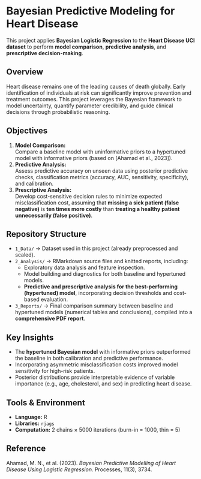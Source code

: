 # Bayesian Predictive Modeling for Heart Disease

This project applies **Bayesian Logistic Regression** to the **Heart Disease UCI dataset** to perform **model comparison**, **predictive analysis**, and **prescriptive decision-making**.

## Overview
Heart disease remains one of the leading causes of death globally. Early identification of individuals at risk can significantly improve prevention and treatment outcomes. This project leverages the Bayesian framework to model uncertainty, quantify parameter credibility, and guide clinical decisions through probabilistic reasoning.

## Objectives
1. **Model Comparison:**  
   Compare a baseline model with uninformative priors to a hypertuned model with informative priors (based on [Ahamad et al., 2023]).
2. **Predictive Analysis:**  
   Assess predictive accuracy on unseen data using posterior predictive checks, classification metrics (accuracy, AUC, sensitivity, specificity), and calibration.
3. **Prescriptive Analysis:**  
   Develop cost-sensitive decision rules to minimize expected misclassification cost, assuming that **missing a sick patient (false negative)** is **ten times more costly** than **treating a healthy patient unnecessarily (false positive)**.

## Repository Structure
- `1_Data/` → Dataset used in this project (already preprocessed and scaled).  
- `2_Analysis/` → RMarkdown source files and knitted reports, including:
  - Exploratory data analysis and feature inspection.  
  - Model building and diagnostics for both baseline and hypertuned models.  
  - **Predictive and prescriptive analysis for the best-performing (hypertuned) model**, incorporating decision thresholds and cost-based evaluation.  
- `3_Reports/` → Final comparison summary between baseline and hypertuned models (numerical tables and conclusions), compiled into a **comprehensive PDF report**.

## Key Insights
- The **hypertuned Bayesian model** with informative priors outperformed the baseline in both calibration and predictive performance.  
- Incorporating asymmetric misclassification costs improved model sensitivity for high-risk patients.  
- Posterior distributions provide interpretable evidence of variable importance (e.g., age, cholesterol, and sex) in predicting heart disease.

## Tools & Environment
- **Language:** R  
- **Libraries:** `rjags`
- **Computation:** 2 chains × 5000 iterations (burn-in = 1000, thin = 5)

## Reference
Ahamad, M. N., et al. (2023). *Bayesian Predictive Modelling of Heart Disease Using Logistic Regression.* Processes, 11(3), 3734.
